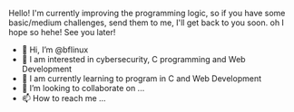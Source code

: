 Hello! I'm currently improving the programming logic, so if you have some basic/medium challenges, send them to me, I'll get back to you soon. oh I hope so hehe! See you later!

- 👋 Hi, I’m @bflinux
- 👀 I am interested in cybersecurity, C programming and Web Development
- 🌱 I am currently learning to program in C and Web Development
- 💞️ I’m looking to collaborate on ...
- 📫 How to reach me ...

<!---
bflinux/bflinux is a ✨ special ✨ repository because its `README.md` (this file) appears on your GitHub profile.
You can click the Preview link to take a look at your changes.
--->
